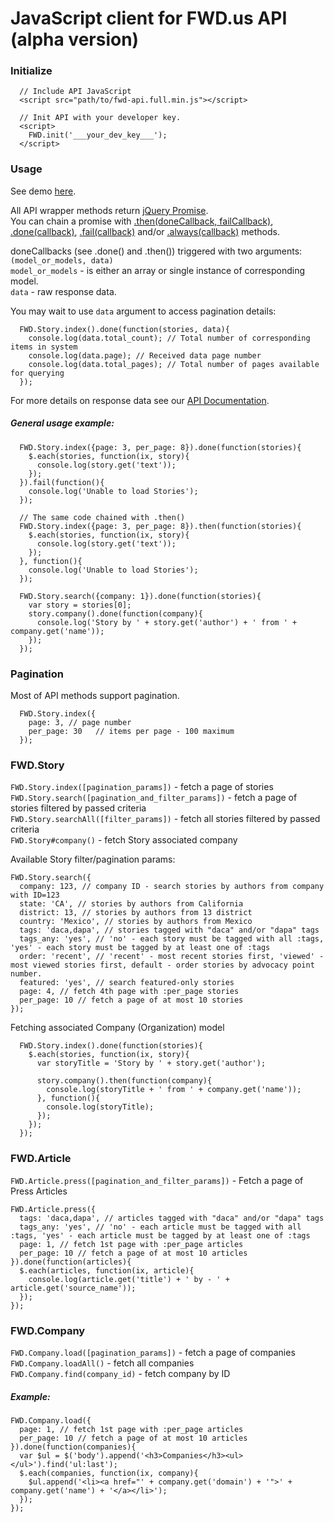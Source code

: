 # JavaScript client for FWD.us API (alpha version)
### Initialize
```
  // Include API JavaScript
  <script src="path/to/fwd-api.full.min.js"></script>
  
  // Init API with your developer key.
  <script>
    FWD.init('___your_dev_key___');
  </script>
```


### Usage
See demo [here](http://cdn.fwd.us/github/fwd-api-client/demo.html).  

All API wrapper methods return [jQuery Promise](https://api.jquery.com/promise/).  
You can chain a promise with [.then(doneCallback, failCallback)](https://api.jquery.com/deferred.then/), 
[.done(callback)](https://api.jquery.com/deferred.done/), 
[.fail(callback)](https://api.jquery.com/deferred.fail/) 
and/or [.always(callback)](https://api.jquery.com/deferred.always/) methods.

doneCallbacks (see .done() and .then()) triggered with two arguments: `(model_or_models, data)`  
`model_or_models` - is either an array or single instance of corresponding model.  
`data` - raw response data.

You may wait to use `data` argument to access pagination details:
```
  FWD.Story.index().done(function(stories, data){
    console.log(data.total_count); // Total number of corresponding items in system
    console.log(data.page); // Received data page number
    console.log(data.total_pages); // Total number of pages available for querying 
  });
```

For more details on response data see our [API Documentation](https://app.fwd.us/api/v1/documentation).  
  
##### General usage example:
```
  FWD.Story.index({page: 3, per_page: 8}).done(function(stories){
    $.each(stories, function(ix, story){
      console.log(story.get('text'));
    });
  }).fail(function(){
    console.log('Unable to load Stories');
  });
  
  // The same code chained with .then()
  FWD.Story.index({page: 3, per_page: 8}).then(function(stories){
    $.each(stories, function(ix, story){
      console.log(story.get('text'));
    });
  }, function(){
    console.log('Unable to load Stories');
  });
  
  FWD.Story.search({company: 1}).done(function(stories){
    var story = stories[0];  
    story.company().done(function(company){
      console.log('Story by ' + story.get('author') + ' from ' + company.get('name'));
    });
  });
```

### Pagination
Most of API methods support pagination.
```
  FWD.Story.index({
    page: 3, // page number
    per_page: 30   // items per page - 100 maximum
  });
```


### FWD.Story
`FWD.Story.index([pagination_params])` - fetch a page of stories  
`FWD.Story.search([pagination_and_filter_params])` - fetch a page of stories filtered by passed criteria  
`FWD.Story.searchAll([filter_params])` - fetch all stories filtered by passed criteria  
`FWD.Story#company()` - fetch Story associated company    

Available Story filter/pagination params:
```
FWD.Story.search({
  company: 123, // company ID - search stories by authors from company with ID=123 
  state: 'CA', // stories by authors from California  
  district: 13, // stories by authors from 13 district 
  country: 'Mexico', // stories by authors from Mexico 
  tags: 'daca,dapa', // stories tagged with "daca" and/or "dapa" tags 
  tags_any: 'yes', // 'no' - each story must be tagged with all :tags, 'yes' - each story must be tagged by at least one of :tags
  order: 'recent', // 'recent' - most recent stories first, 'viewed' - most viewed stories first, default - order stories by advocacy point number.
  featured: 'yes', // search featured-only stories
  page: 4, // fetch 4th page with :per_page stories
  per_page: 10 // fetch a page of at most 10 stories 
});
```

Fetching associated Company (Organization) model 
```
  FWD.Story.index().done(function(stories){
    $.each(stories, function(ix, story){
      var storyTitle = 'Story by ' + story.get('author');
        
      story.company().then(function(company){
        console.log(storyTitle + ' from ' + company.get('name'));
      }, function(){
        console.log(storyTitle);
      });
    });
  });
```

### FWD.Article
`FWD.Article.press([pagination_and_filter_params])` - Fetch a page of Press Articles

```
FWD.Article.press({
  tags: 'daca,dapa', // articles tagged with "daca" and/or "dapa" tags 
  tags_any: 'yes', // 'no' - each article must be tagged with all :tags, 'yes' - each article must be tagged by at least one of :tags
  page: 1, // fetch 1st page with :per_page articles
  per_page: 10 // fetch a page of at most 10 articles 
}).done(function(articles){
  $.each(articles, function(ix, article){
    console.log(article.get('title') + ' by - ' + article.get('source_name'));
  });
});
```
   

### FWD.Company
`FWD.Company.load([pagination_params])` - fetch a page of companies  
`FWD.Company.loadAll()` - fetch all companies  
`FWD.Company.find(company_id)` - fetch company by ID

##### Example:
```
FWD.Company.load({
  page: 1, // fetch 1st page with :per_page articles
  per_page: 10 // fetch a page of at most 10 articles 
}).done(function(companies){
  var $ul = $('body').append('<h3>Companies</h3><ul></ul>').find('ul:last');
  $.each(companies, function(ix, company){
    $ul.append('<li><a href="' + company.get('domain') + '">' + company.get('name') + '</a></li>');    
  });
});
```
